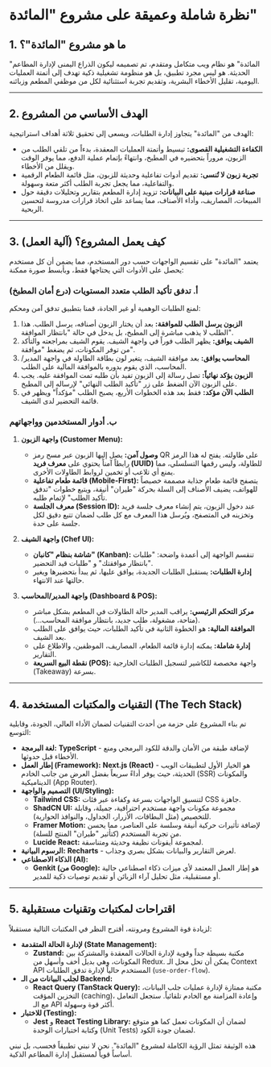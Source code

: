# نظرة شاملة وعميقة على مشروع "المائدة"

## 1. ما هو مشروع "المائدة"؟

"المائدة" هو نظام ويب متكامل ومتقدم، تم تصميمه ليكون الذراع اليمنى لإدارة المطاعم الحديثة. هو ليس مجرد تطبيق، بل هو منظومة تشغيلية ذكية تهدف إلى أتمتة العمليات اليومية، تقليل الأخطاء البشرية، وتقديم تجربة استثنائية لكل من موظفي المطعم وزبائنه.

---

## 2. الهدف الأساسي من المشروع

الهدف من "المائدة" يتجاوز إدارة الطلبات، ويسعى إلى تحقيق ثلاثة أهداف استراتيجية:

*   **الكفاءة التشغيلية القصوى:** تبسيط وأتمتة العمليات المعقدة، بدءاً من تلقي الطلب من الزبون، مروراً بتحضيره في المطبخ، وانتهاءً بإتمام عملية الدفع، مما يوفر الوقت ويقلل من الأخطاء.
*   **تجربة زبون لا تُنسى:** تقديم أدوات تفاعلية وحديثة للزبون، مثل قائمة الطعام الرقمية والتفاعلية، مما يجعل تجربة الطلب أكثر متعة وسهولة.
*   **صناعة قرارات مبنية على البيانات:** تزويد إدارة المطعم بتقارير وتحليلات دقيقة حول المبيعات، المصاريف، وأداء الأصناف، مما يساعد على اتخاذ قرارات مدروسة لتحسين الربحية.

---

## 3. كيف يعمل المشروع؟ (آلية العمل)

يعتمد "المائدة" على تقسيم الواجهات حسب دور المستخدم، مما يضمن أن كل مستخدم يحصل على الأدوات التي يحتاجها فقط، وبأبسط صورة ممكنة:

### أ. تدفق تأكيد الطلب متعدد المستويات (درع أمان المطبخ)

لمنع الطلبات الوهمية أو غير الجادة، قمنا بتطبيق تدفق آمن ومحكم:
1.  **الزبون يرسل الطلب للموافقة:** بعد أن يختار الزبون أصنافه، يرسل الطلب. هذا الطلب لا يذهب مباشرة إلى المطبخ، بل يدخل في حالة "بانتظار الموافقة".
2.  **الشيف يوافق:** يظهر الطلب فوراً في واجهة الشيف. يقوم الشيف بمراجعته والتأكد من توفر المكونات، ثم يضغط "موافقة".
3.  **المحاسب يوافق:** بعد موافقة الشيف، يتغير لون بطاقة الطاولة في واجهة المدير/المحاسب، الذي يقوم بدوره بالموافقة المالية على الطلب.
4.  **الزبون يؤكد نهائياً:** تصل رسالة إلى الزبون تفيد بأن طلبه تمت الموافقة عليه. يجب على الزبون الآن الضغط على زر "تأكيد الطلب النهائي" لإرساله إلى المطبخ.
5.  **الطلب الآن مؤكد:** فقط بعد هذه الخطوات الأربع، يصبح الطلب "مؤكداً" ويظهر في قائمة التحضير لدى الشيف.

### ب. أدوار المستخدمين وواجهاتهم

1.  **واجهة الزبون (Customer Menu):**
    *   **وصول آمن:** يصل إليها الزبون عبر مسح رمز QR على طاولته. يفتح له هذا الرمز رابطاً آمناً يحتوي على **معرف فريد (UUID)** للطاولة، وليس رقمها التسلسلي، مما يمنع أي تلاعب أو تخمين لروابط الطاولات الأخرى.
    *   **قائمة طعام تفاعلية (Mobile-First):** يتصفح قائمة طعام جذابة مصممة خصيصاً للهواتف، يضيف الأصناف إلى السلة بحركة "طيران" أنيقة، ويتبع خطوات "تدفق تأكيد الطلب" لإتمام طلبه.
    *   **معرف الجلسة (Session ID):** عند دخول الزبون، يتم إنشاء معرف جلسة فريد وتخزينه في المتصفح، ويُرسل هذا المعرف مع كل طلب لضمان تتبع دقيق لكل جلسة على حدة.

2.  **واجهة الشيف (Chef UI):**
    *   **شاشة بنظام "كانبان" (Kanban):** تنقسم الواجهة إلى أعمدة واضحة: "طلبات بانتظار موافقتك" و "طلبات قيد التحضير".
    *   **إدارة الطلبات:** يستقبل الطلبات الجديدة، يوافق عليها، ثم يبدأ بتحضيرها ويغير حالتها عند الانتهاء.

3.  **واجهة المدير/المحاسب (Dashboard & POS):**
    *   **مركز التحكم الرئيسي:** يراقب المدير حالة الطاولات في المطعم بشكل مباشر (متاحة، مشغولة، طلب جديد، بانتظار موافقة المحاسب...).
    *   **الموافقة المالية:** هو الخطوة الثانية في تأكيد الطلبات، حيث يوافق على الطلب بعد الشيف.
    *   **إدارة شاملة:** يمكنه إدارة قائمة الطعام، المصاريف، الموظفين، والاطلاع على التقارير.
    *   **نقطة البيع السريعة (POS):** واجهة مخصصة للكاشير لتسجيل الطلبات الخارجية (Takeaway) بسرعة.

---

## 4. التقنيات والمكتبات المستخدمة (The Tech Stack)

تم بناء المشروع على حزمة من أحدث التقنيات لضمان الأداء العالي، الجودة، وقابلية التوسع:

*   **لغة البرمجة:** **TypeScript** - لإضافة طبقة من الأمان والدقة للكود البرمجي ومنع الأخطاء قبل حدوثها.
*   **إطار العمل (Framework):** **Next.js (React)** - هو الخيار الأول لتطبيقات الويب الحديثة، حيث يوفر أداءً سريعاً بفضل العرض من جانب الخادم (SSR) والمكونات الديناميكية (App Router).
*   **التصميم والواجهة (UI/Styling):**
    *   **Tailwind CSS:** لتنسيق الواجهات بسرعة وكفاءة عبر فئات CSS جاهزة.
    *   **ShadCN UI:** مجموعة مكونات واجهة مستخدم احترافية، جميلة، وقابلة للتخصيص (مثل البطاقات، الأزرار، الجداول، والنوافذ الحوارية).
    *   **Framer Motion:** لإضافة تأثيرات حركية أنيقة وسلسة على العناصر، مما يحسن من تجربة المستخدم (كتأثير "طيران" المنتج للسلة).
    *   **Lucide React:** لمجموعة أيقونات نظيفة وحديثة ومتناسقة.
*   **الرسوم البيانية:** **Recharts** - لعرض التقارير والبيانات بشكل بصري وجذاب.
*   **الذكاء الاصطناعي (AI):**
    *   **Genkit (من Google):** هو إطار العمل المعتمد لأي ميزات ذكاء اصطناعي حالية أو مستقبلية، مثل تحليل آراء الزبائن أو تقديم توصيات ذكية للمدير.

---

## 5. اقتراحات لمكتبات وتقنيات مستقبلية

لزيادة قوة المشروع ومرونته، أقترح النظر في المكتبات التالية مستقبلاً:

*   **لإدارة الحالة المتقدمة (State Management):**
    *   **Zustand:** مكتبة بسيطة جداً وقوية لإدارة الحالات المعقدة والمشتركة بين المكونات، وهي بديل أخف وأسهل من Redux. يمكن أن تحل محل الـ Context API المستخدم حالياً لإدارة تدفق الطلبات (`use-order-flow`).
*   **لجلب البيانات من الـ Backend:**
    *   **React Query (TanStack Query):** مكتبة ممتازة لإدارة عمليات جلب البيانات، التخزين المؤقت (caching)، وإعادة المزامنة مع الخادم تلقائياً. ستجعل التعامل مع الـ API أكثر قوة وسهولة.
*   **للاختبار (Testing):**
    *   **Jest** و **React Testing Library:** لضمان أن المكونات تعمل كما هو متوقع وكتابة اختبارات الوحدة (Unit Tests) لضمان جودة الكود.

هذه الوثيقة تمثل الرؤية الكاملة لمشروع "المائدة". نحن لا نبني تطبيقاً فحسب، بل نبني أساساً قوياً لمستقبل إدارة المطاعم الذكية.
